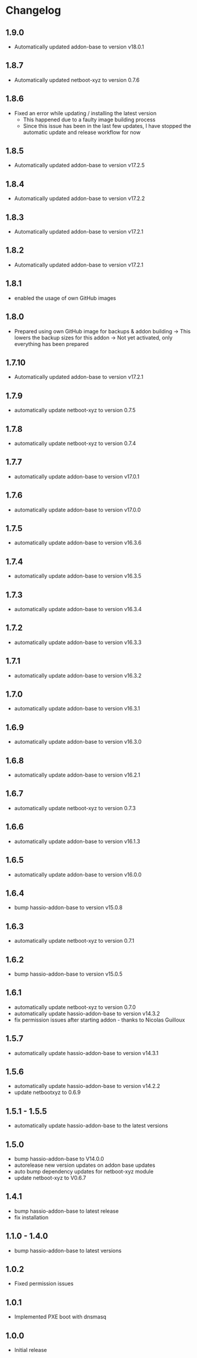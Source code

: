 # Changelog
## 1.9.0
- Automatically updated addon-base to version v18.0.1

## 1.8.7
- Automatically updated netboot-xyz to version 0.7.6

## 1.8.6
- Fixed an error while updating / installing the latest version
  - This happened due to a faulty image building process
  - Since this issue has been in the last few updates, I have stopped the automatic update and release workflow for now

## 1.8.5
- Automatically updated addon-base to version v17.2.5

## 1.8.4
- Automatically updated addon-base to version v17.2.2

## 1.8.3
- Automatically updated addon-base to version v17.2.1

## 1.8.2
- Automatically updated addon-base to version v17.2.1

## 1.8.1
- enabled the usage of own GitHub images

## 1.8.0
- Prepared using own GitHub image for backups & addon building
-> This lowers the backup sizes for this addon
-> Not yet activated, only everything has been prepared

## 1.7.10
- Automatically updated addon-base to version v17.2.1

## 1.7.9
- automatically update netboot-xyz to version 0.7.5

## 1.7.8
- automatically update netboot-xyz to version 0.7.4

## 1.7.7
- automatically update addon-base to version v17.0.1

## 1.7.6
- automatically update addon-base to version v17.0.0

## 1.7.5
- automatically update addon-base to version v16.3.6

## 1.7.4
- automatically update addon-base to version v16.3.5

## 1.7.3
- automatically update addon-base to version v16.3.4

## 1.7.2
- automatically update addon-base to version v16.3.3

## 1.7.1
- automatically update addon-base to version v16.3.2

## 1.7.0
- automatically update addon-base to version v16.3.1

## 1.6.9
- automatically update addon-base to version v16.3.0

## 1.6.8
- automatically update addon-base to version v16.2.1

## 1.6.7
- automatically update netboot-xyz to version 0.7.3

## 1.6.6
- automatically update addon-base to version v16.1.3

## 1.6.5
- automatically update addon-base to version v16.0.0

## 1.6.4
- bump hassio-addon-base to version v15.0.8

## 1.6.3
- automatically update netboot-xyz to version 0.7.1

## 1.6.2
- bump hassio-addon-base to version v15.0.5

## 1.6.1
- automatically update netboot-xyz to version 0.7.0
- automatically update hassio-addon-base to version v14.3.2
- fix permission issues after starting addon - thanks to Nicolas Guilloux

## 1.5.7
- automatically update hassio-addon-base to version v14.3.1

## 1.5.6
- automatically update hassio-addon-base to version v14.2.2
- update netbootxyz to 0.6.9

## 1.5.1 - 1.5.5
- automatically update hassio-addon-base to the latest versions

## 1.5.0
- bump hassio-addon-base to V14.0.0
- autorelease new version updates on addon base updates
- auto bump dependency updates for netboot-xyz module
- update netboot-xyz to V0.6.7

## 1.4.1
- bump hassio-addon-base to latest release
- fix installation

## 1.1.0 - 1.4.0
- bump hassio-addon-base to latest versions

## 1.0.2
- Fixed permission issues

## 1.0.1
- Implemented PXE boot with dnsmasq

## 1.0.0
- Initial release

